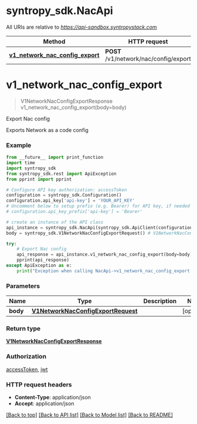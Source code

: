# syntropy_sdk.NacApi

All URIs are relative to *https://api-sandbox.syntropystack.com*

Method | HTTP request | Description
------------- | ------------- | -------------
[**v1_network_nac_config_export**](NacApi.md#v1_network_nac_config_export) | **POST** /v1/network/nac/config/export | Export Nac config

# **v1_network_nac_config_export**
> V1NetworkNacConfigExportResponse v1_network_nac_config_export(body=body)

Export Nac config

Exports Network as a code config

### Example
```python
from __future__ import print_function
import time
import syntropy_sdk
from syntropy_sdk.rest import ApiException
from pprint import pprint

# Configure API key authorization: accessToken
configuration = syntropy_sdk.Configuration()
configuration.api_key['api-key'] = 'YOUR_API_KEY'
# Uncomment below to setup prefix (e.g. Bearer) for API key, if needed
# configuration.api_key_prefix['api-key'] = 'Bearer'

# create an instance of the API class
api_instance = syntropy_sdk.NacApi(syntropy_sdk.ApiClient(configuration))
body = syntropy_sdk.V1NetworkNacConfigExportRequest() # V1NetworkNacConfigExportRequest |  (optional)

try:
    # Export Nac config
    api_response = api_instance.v1_network_nac_config_export(body=body)
    pprint(api_response)
except ApiException as e:
    print("Exception when calling NacApi->v1_network_nac_config_export: %s\n" % e)
```

### Parameters

Name | Type | Description  | Notes
------------- | ------------- | ------------- | -------------
 **body** | [**V1NetworkNacConfigExportRequest**](V1NetworkNacConfigExportRequest.md)|  | [optional] 

### Return type

[**V1NetworkNacConfigExportResponse**](V1NetworkNacConfigExportResponse.md)

### Authorization

[accessToken](../README.md#accessToken), [jwt](../README.md#jwt)

### HTTP request headers

 - **Content-Type**: application/json
 - **Accept**: application/json

[[Back to top]](#) [[Back to API list]](../README.md#documentation-for-api-endpoints) [[Back to Model list]](../README.md#documentation-for-models) [[Back to README]](../README.md)


